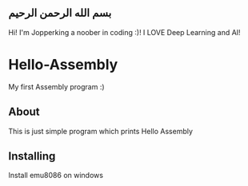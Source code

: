 ##  بسم الله الرحمن الرحیم

Hi! I'm Jopperking a noober in coding :)! I LOVE  Deep Learning and AI!
 


# Hello-Assembly

My first Assembly program :)

## About
This is just simple program which prints Hello Assembly

## Installing
   Install emu8086 on windows
